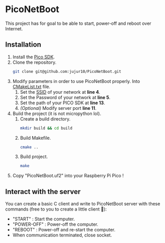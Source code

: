# PicoNetBoot

This project has for goal to be able to start, power-off and reboot over 
Internet.

## Installation

1. Install the [Pico SDK](https://github.com/raspberrypi/pico-sdk).
2. Clone the repository.
    ```bash 
    git clone git@github.com:jujur10/PicoNetBoot.git
    ```
3. Modify parameters in order to use PicoNetBoot properly.
Into [CMakeList.txt](CMakeLists.txt) file.
   1. Set the [SSID](https://fr.wikipedia.org/wiki/Service_set_identifier) 
      of your network at **line 4**.
   2. Set the Password of your network at **line 5**.
   3. Set the path of your PICO SDK at **line 13**.
   4. _(Optional)_ Modify server port **line 11**.
4. Build the project (it is not micropython lol).
   1. Create a build directory.
       ```bash 
       mkdir build && cd build
       ```
   2. Build Makefile.
       ```bash
       cmake ..
       ```
   3. Build project.
       ```bash
       make
       ```
5. Copy "PicoNetBoot.uf2" into your Raspberry Pi Pico !

## Interact with the server

You can create a basic C client and write to PicoNetBoot server with these 
commands (free to you to create a little client 🙂):

- "START" : Start the computer.
- "POWER-OFF" : Power-off the computer.
- "REBOOT" : Power-off and re-start the computer.
- When communication terminated, close socket.
